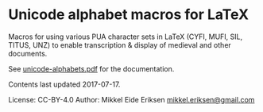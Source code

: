 Unicode alphabet macros for LaTeX
=================================

Macros for using various PUA character sets in LaTeX (CYFI, MUFI, SIL, TITUS, UNZ) to enable transcription & display of medieval and other documents.

See [unicode-alphabets.pdf](docs/unicode-alphabets.pdf) for the documentation.

Contents last updated 2017-07-17.

License: CC-BY-4.0
Author: Mikkel Eide Eriksen <mikkel.eriksen@gmail.com>
